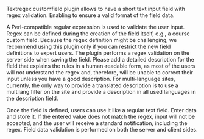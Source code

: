Textregex customfield plugin allows to have a short text input field with regex validation. Enabling to ensure a valid format of the field data.

A Perl-compatible regular expression is used to validate the user input. Regex can be defined during the creation of the field itself, e.g., a course custom field. Because the regex definition might be challenging, we recommend using this plugin only if you can restrict the new field definitions to expert users. The plugin performs a regex validation on the server side when saving the field. Please add a detailed description for the field that explains the rules in a human-readable form, as most of the users will not understand the regex and, therefore, will be unable to correct their input unless you have a good description. For multi-language sites, currently, the only way to provide a translated description is to use a multilang filter on the site and provide a description in all used languages in the description field.

Once the field is defined, users can use it like a regular text field. Enter data and store it. If the entered value does not match the regex, input will not be accepted, and the user will receive a standard notification, including the regex. Field data validation is performed on both the server and client sides.
